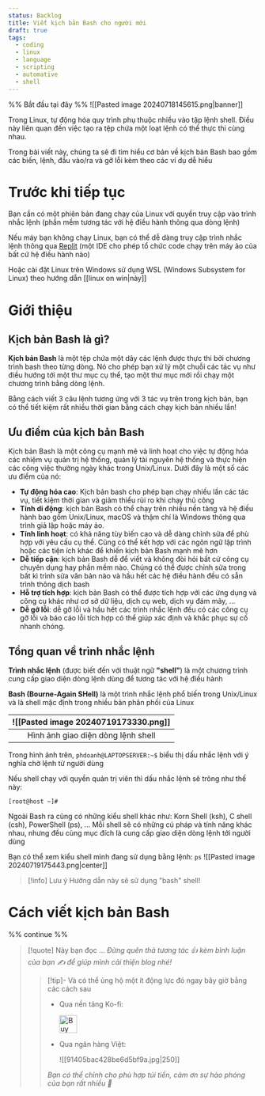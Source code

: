 ```yaml
---
status: Backlog
title: Viết kịch bản Bash cho người mới
draft: true
tags:
  - coding
  - linux
  - language
  - scripting
  - automative
  - shell
---
```

%% Bắt đầu tại đây %%
![[Pasted image 20240718145615.png|banner]]

Trong Linux, tự động hóa quy trình phụ thuộc nhiều vào tập lệnh shell. Điều này liên quan đến việc tạo ra tệp chứa một loạt lệnh có thể thực thi cùng nhau.

Trong bài viết này, chúng ta sẽ đi tìm hiểu cơ bản về kịch bản Bash bao gồm các biến, lệnh, đầu vào/ra và gỡ lỗi kèm theo các ví dụ dễ hiểu
# Trước khi tiếp tục
Bạn cần có một phiên bản đang chạy của Linux với quyền truy cập vào trình nhắc lệnh (phần mềm tương tác với hệ điều hành thông qua dòng lệnh)

Nếu máy bạn không chạy Linux, bạn có thể dễ dàng truy cập trình nhắc lệnh thông qua [Replit](https://replit.com/) (một IDE cho phép tổ chức code chạy trên máy ảo của bất cứ hệ điều hành nào)

Hoặc cài đặt Linux trên Windows sử dụng WSL (Windows Subsystem for Linux) theo hướng dẫn [[linux on win|này]]
# Giới thiệu
## Kịch bản Bash là gì?
**Kịch bản Bash** là một tệp chứa một dãy các lệnh được thực thi bởi chương trình bash theo từng dòng. Nó cho phép bạn xử lý một chuỗi các tác vụ như điều hướng tới một thư mục cụ thể, tạo một thư mục mới rồi chạy một chương trình bằng dòng lệnh.

Bằng cách viết 3 câu lệnh tương ứng với 3 tác vụ trên trong kịch bản, bạn có thể tiết kiệm rất nhiều thời gian bằng cách chạy kịch bản nhiều lần!  

## Ưu điểm của kịch bản Bash
Kịch bản Bash là một công cụ mạnh mẽ và linh hoạt cho việc tự động hóa các nhiệm vụ quản trị hệ thống, quản lý tài nguyên hệ thống và thực hiện các công việc thường ngày khác trong Unix/Linux. Dưới đây là một số các ưu điểm của nó:

- **Tự động hóa cao**: Kịch bản bash cho phép bạn chạy nhiều lần các tác vụ, tiết kiệm thời gian và giảm thiểu rủi ro khi chạy thủ công
- **Tính di động**: kịch bản Bash có thể chạy trên nhiều nền tảng và hệ điều hành bao gồm Unix/Linux, macOS và thậm chí là Windows thông qua trình giả lập hoặc máy ảo.
- **Tính linh hoạt**: có khả năng tùy biến cao và dễ dàng chỉnh sửa để phù hợp với yêu cầu cụ thể. Cũng có thể kết hợp với các ngôn ngữ lập trình hoặc các tiện ích khác để khiến kịch bản Bash mạnh mẽ hơn 
- **Dễ tiếp cận**: kịch bản Bash dễ để viết và không đòi hỏi bất cứ công cụ chuyên dụng hay phần mềm nào. Chúng có thể được chỉnh sửa trong bất kì trình sửa văn bản nào và hầu hết các hệ điều hành đều có sẵn trình thông dịch bash
- **Hỗ trợ tích hợp**: kịch bản Bash có thể được tích hợp với các ứng dụng và công cụ khác như cơ sở dữ liệu, dịch cụ web, dịch vụ đám mây, ...
- **Dễ gỡ lỗi**: dễ gỡ lỗi và hầu hết các trình nhắc lệnh đều có các công cụ gỡ lỗi và báo cáo lỗi tích hợp có thể giúp xác định và khắc phục sự cố nhanh chóng.

## Tổng quan về trình nhắc lệnh
**Trình nhắc lệnh** (được biết đến với thuật ngữ **"shell"**) là một chương trình cung cấp giao diện dòng lệnh dùng để tương tác với hệ điều hành

**Bash (Bourne-Again SHell)** là một trình nhắc lệnh phổ biến trong Unix/Linux và là shell mặc định trong nhiều bản phân phối của Linux

| ![[Pasted image 20240719173330.png]] |
| :----------------------------------: |
|  Hình ảnh giao diện dòng lệnh shell  |

Trong hình ảnh trên, `phdoanh@LAPTOPSERVER:~$` biểu thị dấu nhắc lệnh với ý nghĩa chờ lệnh từ người dùng 

Nếu shell chạy với quyền quản trị viên thì dấu nhắc lệnh sẽ trông như thế này:
```
[root@host ~]#
```

Ngoài Bash ra cũng có những kiểu shell khác như: Korn Shell (ksh), C shell (csh), PowerShell (ps), ... Mỗi shell sẽ có những cú pháp và tính năng khác nhau, nhưng đều cùng mục đích là cung cấp giao diện dòng lệnh tới người dùng

Bạn có thể xem kiểu shell mình đang sử dụng bằng lệnh: `ps`
![[Pasted image 20240719175443.png|center]]

> [!info] Lưu ý
> Hướng dẫn này sẽ sử dụng "bash" shell!

# Cách viết kịch bản Bash
%% continue %%


> [!quote] Này bạn đọc ...
> *Đừng quên thả tương tác 👍 kèm bình luận của bạn ✍️ để giúp mình cải thiện blog nhé!* 
> > [!tip]- Và có thể ủng hộ một ít động lực đó ngay bây giờ bằng các cách sau
> > - Qua nền tảng Ko-fi:
> > 
> >   <a href='https://ko-fi.com/M4M111S8CI' target='_blank'><img height='36' style='border:0px;height:36px;' src='https://storage.ko-fi.com/cdn/kofi3.png?v=3' border='0' alt='Buy Me a Coffee at ko-fi.com' /></a>
> > - Qua ngân hàng Việt:
> >   
> >   ![[91405bac428be6d5bf9a.jpg|250]]
> > 
> > *Bạn có thể chỉnh cho phù hợp túi tiền, cảm ơn sự hào phóng của bạn rất nhiều 🥰*